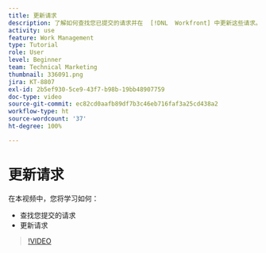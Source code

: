 ```yaml
---
title: 更新请求
description: 了解如何查找您已提交的请求并在  [!DNL  Workfront] 中更新这些请求。
activity: use
feature: Work Management
type: Tutorial
role: User
level: Beginner
team: Technical Marketing
thumbnail: 336091.png
jira: KT-8807
exl-id: 2b5ef930-5ce9-43f7-b98b-19bb48907759
doc-type: video
source-git-commit: ec82cd0aafb89df7b3c46eb716faf3a25cd438a2
workflow-type: ht
source-wordcount: '37'
ht-degree: 100%

---
```


# 更新请求

在本视频中，您将学习如何：

* 查找您提交的请求
* 更新请求

>[!VIDEO](https://video.tv.adobe.com/v/336091/?quality=12&learn=on)
